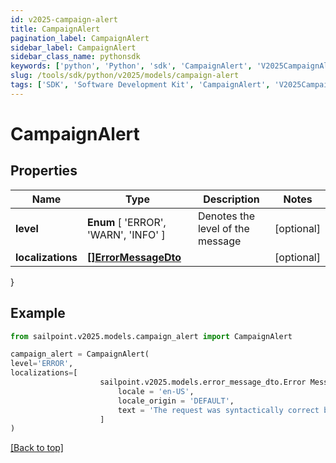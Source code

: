 ```yaml
---
id: v2025-campaign-alert
title: CampaignAlert
pagination_label: CampaignAlert
sidebar_label: CampaignAlert
sidebar_class_name: pythonsdk
keywords: ['python', 'Python', 'sdk', 'CampaignAlert', 'V2025CampaignAlert'] 
slug: /tools/sdk/python/v2025/models/campaign-alert
tags: ['SDK', 'Software Development Kit', 'CampaignAlert', 'V2025CampaignAlert']
---
```


# CampaignAlert


## Properties

Name | Type | Description | Notes
------------ | ------------- | ------------- | -------------
**level** |  **Enum** [  'ERROR',    'WARN',    'INFO' ] | Denotes the level of the message | [optional] 
**localizations** | [**[]ErrorMessageDto**](error-message-dto) |  | [optional] 
}

## Example

```python
from sailpoint.v2025.models.campaign_alert import CampaignAlert

campaign_alert = CampaignAlert(
level='ERROR',
localizations=[
                    sailpoint.v2025.models.error_message_dto.Error Message Dto(
                        locale = 'en-US', 
                        locale_origin = 'DEFAULT', 
                        text = 'The request was syntactically correct but its content is semantically invalid.', )
                    ]
)

```
[[Back to top]](#) 

